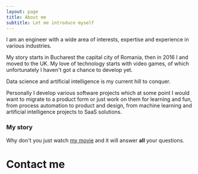 ```yaml
---
layout: page
title: About me
subtitle: Let me introduce myself
---
```


I am an engineer with a wide area of interests, expertise and experience in various industries.

My story starts in Bucharest the capital city of Romania, then in 2016 I and moved to the UK.
My love of technology starts with video games, of which unfortunately I haven't got a chance to develop yet.

Data science and artificial intelligence is my current hill to conquer.

Personally I develop various software projects which at some point I would want to migrate to a product form or just work on them for learning and fun, from process automation to product and design, from machine learning and artificial intelligence projects to SaaS solutions.

### My story

Why don't you just watch [my movie](https://ciobanul.co.uk) and it will answer **all** your questions.

# Contact me
<br>
<script charset="utf-8" type="text/javascript" src="//js.hsforms.net/forms/embed/v2.js"></script>
<script>
  hbspt.forms.create({
    region: "na1",
    portalId: "9196907",
    formId: "eb1b85e6-0209-4f30-997f-4b7305d32b3d"
  });
</script>